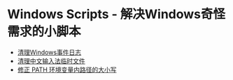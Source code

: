 # Windows Scripts - 解决Windows奇怪需求的小脚本

* [清理Windows事件日志](clear-eventlogs)
* [清理中文输入法临时文件](clear-IME-temp)
* [修正 PATH 环境变量内路径的大小写](path-correct-case)
